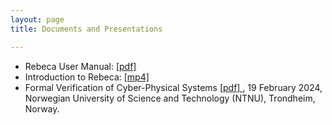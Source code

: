 ```yaml
---
layout: page
title: Documents and Presentations

---
```

* Rebeca User Manual: [ [pdf] ](/assets/documents/manual.2.1.pdf)
* Introduction to Rebeca: [ [mp4] ](https://github.com/rebeca-lang/rebeca-lang.github.io/releases/download/Tutorials/MarjanAntonioClassMay14-2020.mp4)
* Formal Verification of Cyber-Physical Systems [ [pdf] ](/assets/documents/Sirjani-TrondheimFeb2024.pdf), 19 February 2024, Norwegian University of Science and Technology (NTNU), Trondheim, Norway.
